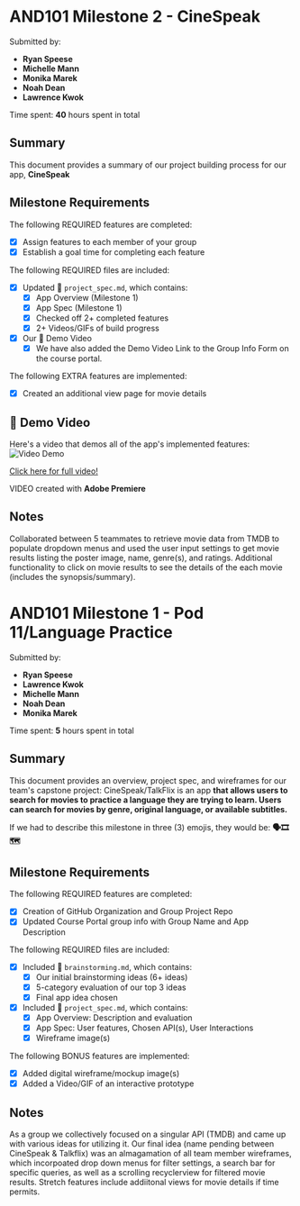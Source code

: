 <!-- (This is a comment) INSTRUCTIONS: Go through this page and fill out any **bolded** entries with their correct values.-->

# AND101 Milestone 2 - **CineSpeak**

Submitted by:
- **Ryan Speese**
- **Michelle Mann**
- **Monika Marek**
- **Noah Dean**
- **Lawrence Kwok**

Time spent: **40** hours spent in total

## Summary

This document provides a summary of our project building process for our app, **CineSpeak**

## Milestone Requirements

<!-- Please be sure to change the [ ] to [x] for any features you completed.  If a feature is not checked [x], you might miss the points for that item! -->

The following REQUIRED features are completed:

- [X] Assign features to each member of your group
- [X] Establish a goal time for completing each feature

The following REQUIRED files are included:

- [X] Updated 📄 `project_spec.md`, which contains:
  - [X] App Overview (Milestone 1)
  - [X] App Spec (Milestone 1)
  - [X] Checked off 2+ completed features
  - [X] 2+ Videos/GIFs of build progress

- [X] Our 🎥 Demo Video
  - [X] We have also added the Demo Video Link to the Group Info Form on the course portal.

The following EXTRA features are implemented:

- [X] Created an additional view page for movie details

## 🎥 Demo Video

Here's a video that demos all of the app's implemented features:
<img src='http://i.imgur.com/link/to/your/gif/file.gif' title='Video Demo' width='' alt='Video Demo' />

[Click here for full video!](https://www.youtube.com/watch?v=SdfBS3T1U7M&ab_channel=MichelleMann)


VIDEO created with **Adobe Premiere**

## Notes

Collaborated between 5 teammates to retrieve movie data from TMDB to populate dropdown menus and used the user input settings to get movie results listing the poster image, name, genre(s), and ratings. Additional functionality to click on movie results to see the details of the each movie (includes the synopsis/summary).

# AND101 Milestone 1 - **Pod 11/Language Practice**

Submitted by:
- **Ryan Speese**
- **Lawrence Kwok**
- **Michelle Mann**
- **Noah Dean**
- **Monika Marek**

Time spent: **5** hours spent in total

## Summary

This document provides an overview, project spec, and wireframes for our team's capstone project: CineSpeak/TalkFlix is an app **that allows users to search for movies to practice a language they are trying to learn. Users can search for movies by genre, original language, or available subtitles.**

If we had to describe this milestone in three (3) emojis, they would be: **🗣️🎞️🗺️**

## Milestone Requirements

<!-- Please be sure to change the [ ] to [x] for any features you completed.  If a feature is not checked [x], you might miss the points for that item! -->

The following REQUIRED features are completed:

- [X] Creation of GitHub Organization and Group Project Repo
- [X] Updated Course Portal group info with Group Name and App Description

The following REQUIRED files are included:

- [X] Included 📄 `brainstorming.md`, which contains:
  - [X] Our initial brainstorming ideas (6+ ideas)
  - [X] 5-category evaluation of our top 3 ideas
  - [X] Final app idea chosen
- [X] Included 📄 `project_spec.md`, which contains:
  - [X] App Overview: Description and evaluation
  - [X] App Spec: User features, Chosen API(s), User Interactions
  - [X] Wireframe image(s)

The following BONUS features are implemented:

- [X] Added digital wireframe/mockup image(s)
- [X] Added a Video/GIF of an interactive prototype

## Notes

As a group we collectively focused on a singular API (TMDB) and came up with various ideas for utilizing it. Our final idea (name pending between CineSpeak & Talkflix) was an almagamation of all team member wireframes, which incorpoated drop down menus for filter settings, a search bar for specific queries, as well as a scrolling recyclerview for filtered movie results. Stretch features include addiitonal views for movie details if time permits.
